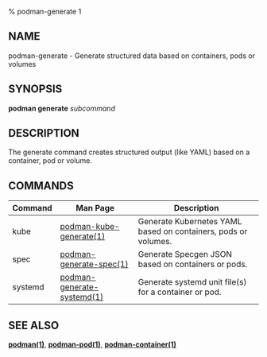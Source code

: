 % podman-generate 1

## NAME
podman\-generate - Generate structured data based on containers, pods or volumes

## SYNOPSIS
**podman generate** *subcommand*

## DESCRIPTION
The generate command creates structured output (like YAML) based on a container, pod or volume.

## COMMANDS

| Command | Man Page                                                   | Description                                                                         |
|---------|------------------------------------------------------------|-------------------------------------------------------------------------------------|
| kube    | [podman-kube-generate(1)](podman-kube-generate.1.md)       | Generate Kubernetes YAML based on containers, pods or volumes.                      |
| spec    | [podman-generate-spec(1)](podman-generate-spec.1.md)       | Generate Specgen JSON based on containers or pods.                                  |
| systemd | [podman-generate-systemd(1)](podman-generate-systemd.1.md) | Generate systemd unit file(s) for a container or pod.                               |


## SEE ALSO
**[podman(1)](podman.1.md)**, **[podman-pod(1)](podman-pod.1.md)**, **[podman-container(1)](podman-container.1.md)**

